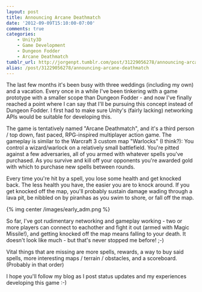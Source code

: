 ```yaml
---
layout: post
title: Announcing Arcane Deathmatch
date: '2012-09-09T15:10:00-07:00'
comments: true
categories:
    - Unity3D
    - Game Development
    - Dungeon Fodder
    - Arcane Deathmatch
tumblr_url: http://jorgenpt.tumblr.com/post/31229056278/announcing-arcane-deathmatch
alias: /post/31229056278/announcing-arcane-deathmatch
---
```


The last few months it's been busy with three weddings (including my own) and a vacation. Every once in a while I've been tinkering with a game prototype with a smaller scope than Dungeon Fodder - and now I've finally reached a point where I can say that I'll be pursuing this concept instead of Dungeon Fodder. I first had to make sure Unity's (fairly lacking) networking APIs would be suitable for developing this.

The game is tentatively named "Arcane Deathmatch", and it's a third person / top down, fast paced, RPG-inspired multiplayer action game. The gameplay is similar to the Warcraft 3 custom map "Warlocks" (I think?): You control a wizard/warlock on a relatively small battlefield. You're pitted against a few adversaries, all of you armed with whatever spells you've purchased. As you survive and kill off your opponents you're awarded gold with which to purchase new spells between rounds.


Every time you're hit by a spell, you lose some health and get knocked back. The less health you have, the easier you are to knock around. If you get knocked off the map, you'll probably sustain damage wading through a lava pit, be nibbled on by piranhas as you swim to shore, or fall off the map.

{% img center /images/early_adm.png %}

So far, I've got rudimentary networking and gameplay working - two or more players can connect to eachother and fight it out (armed with Magic Missile!), and getting knocked off the map means falling to your death. It doesn't look like much - but that's never stopped me before! ;-)

Vital things that are missing are more spells, rewards, a way to buy said spells, more interesting maps / terrain / obstacles, and a scoreboard. (Probably in that order)

I hope you'll follow my blog as I post status updates and my experiences developing this game :-)

